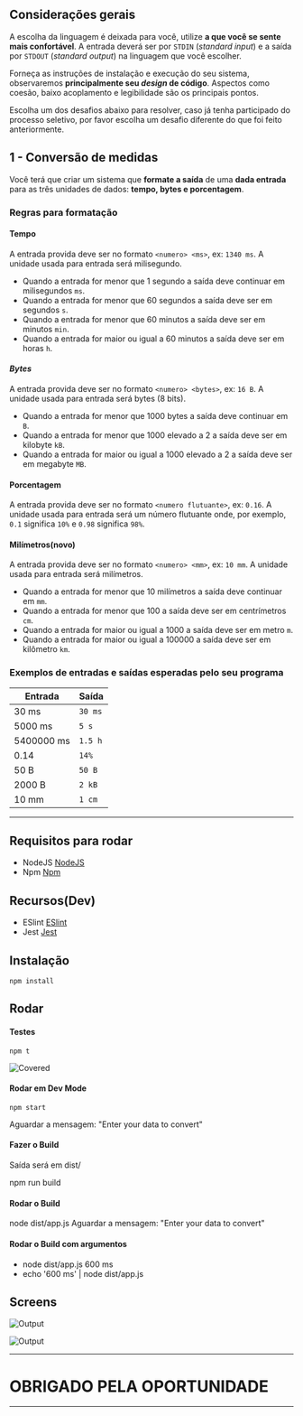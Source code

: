 ## Considerações gerais

A escolha da linguagem é deixada para você, utilize **a que você se sente mais confortável**. A entrada deverá ser por `STDIN` (*standard input*) e a saída por `STDOUT` (*standard output*) na linguagem que você escolher. 

Forneça as instruções de instalação e execução do seu sistema, observaremos **principalmente seu *design* de código**. Aspectos como coesão, baixo acoplamento e legibilidade são os principais pontos.

Escolha um dos desafios abaixo para resolver, caso já tenha participado do processo seletivo, por favor escolha um desafio diferente do que foi feito anteriormente.

## 1 - Conversão de medidas

Você terá que criar um sistema que **formate a saída** de uma **dada entrada** para as três unidades de dados: **tempo, bytes e porcentagem**.

### Regras para formatação

#### Tempo

A entrada provida deve ser no formato `<numero> <ms>`, ex: `1340 ms`. A unidade usada para entrada será milisegundo.
* Quando a entrada for menor que 1 segundo a saída deve continuar em milisegundos `ms`.
* Quando a entrada for menor que 60 segundos a saída deve ser em segundos `s`.
* Quando a entrada for menor que 60 minutos a saída deve ser em minutos `min`.
* Quando a entrada for maior ou igual a 60 minutos a saída deve ser em horas `h`.

#### *Bytes*

A entrada provida deve ser no formato `<numero> <bytes>`, ex: `16 B`. A unidade usada para entrada será bytes (8 bits).
* Quando a entrada for menor que 1000 bytes a saída deve continuar em `B`.
* Quando a entrada for menor que 1000 elevado a 2 a saída deve ser em kilobyte `kB`.
* Quando a entrada for maior ou igual a 1000 elevado a 2 a saída deve ser em megabyte `MB`.

#### Porcentagem

A entrada provida deve ser no formato `<numero flutuante>`, ex: `0.16`. A unidade usada para entrada será um número flutuante onde, por exemplo, `0.1` significa `10%` e `0.98` significa `98%`.

#### Milímetros(novo)

A entrada provida deve ser no formato `<numero> <mm>`, ex: `10 mm`. A unidade usada para entrada será milímetros.
* Quando a entrada for menor que 10 milímetros a saída deve continuar em `mm`.
* Quando a entrada for menor que 100 a saída deve ser em centrímetros `cm`.
* Quando a entrada for maior ou igual a 1000 a saída deve ser em metro `m`.
* Quando a entrada for maior ou igual a 100000 a saída deve ser em kilômetro `km`.

### Exemplos de entradas e saídas esperadas pelo seu programa

| Entrada | Saída |
| ------ | ------ |
| 30 ms | `30 ms` |
| 5000 ms | `5 s` |
| 5400000 ms | `1.5 h` |
| 0.14 | `14%` |
| 50 B | `50 B` |
| 2000 B | `2 kB` |
| 10 mm | `1 cm` |

---

## Requisitos para rodar
* NodeJS [NodeJS](https://nodejs.org/en/) 
* Npm [Npm](https://www.npmjs.com/) 

## Recursos(Dev)
* ESlint [ESlint](https://eslint.org/) 
* Jest [Jest](https://jestjs.io/) 

## Instalação
	npm install

## Rodar

#### Testes

	npm t

![Covered](https://i.imgur.com/ND0DxfWl.png)


#### Rodar em Dev Mode

	npm start
  Aguardar a mensagem: "Enter your data to convert"

#### Fazer o Build
Saída será em dist/

npm run build

#### Rodar o Build

node dist/app.js
Aguardar a mensagem: "Enter your data to convert"

#### Rodar o Build com argumentos

* node dist/app.js 600 ms
* echo '600 ms' | node dist/app.js

## Screens

![Output](https://i.imgur.com/73DSQdcl.png)

![Output](https://i.imgur.com/SVCedVKl.png)


---
# OBRIGADO PELA OPORTUNIDADE
---